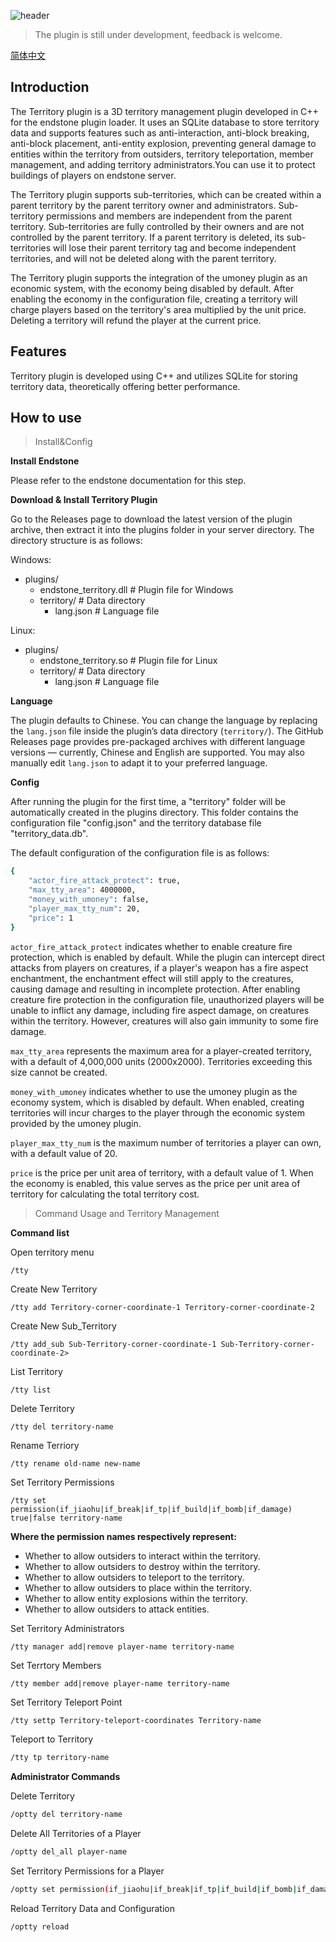 ![header](https://capsule-render.vercel.app/api?type=waving&height=300&color=gradient&text=Territory%20Plugin&textBg=false&desc=About%20A%20three-dimensional%20territory%20plugin%20developed%20for%20Endstone%20&descAlignY=70&fontColor=802e82&reversal=false)

> The plugin is still under development, feedback is welcome.

[简体中文](README_zh-CN.md)

## Introduction

The Territory plugin is a 3D territory management plugin developed in C++ for the endstone plugin loader.  It uses an SQLite database to store territory data and supports features such as anti-interaction, anti-block breaking, anti-block placement, anti-entity explosion, preventing general damage to entities within the territory from outsiders, territory teleportation, member management, and adding territory administrators.You can use it to protect buildings of players on endstone server.

The Territory plugin supports sub-territories, which can be created within a parent territory by the parent territory owner and administrators. Sub-territory permissions and members are independent from the parent territory. Sub-territories are fully controlled by their owners and are not controlled by the parent territory. If a parent territory is deleted, its sub-territories will lose their parent territory tag and become independent territories, and will not be deleted along with the parent territory.

The Territory plugin supports the integration of the umoney plugin as an economic system, with the economy being disabled by default. After enabling the economy in the configuration file, creating a territory will charge players based on the territory's area multiplied by the unit price. Deleting a territory will refund the player at the current price.

## Features

Territory plugin is developed using C++ and utilizes SQLite for storing territory data, theoretically offering better performance.

## How to use

> Install&Config

**Install Endstone**

Please refer to the endstone documentation for this step.

**Download & Install Territory Plugin**

Go to the Releases page to download the latest version of the plugin archive, then extract it into the plugins folder in your server directory. The directory structure is as follows:

Windows:
- plugins/
    - endstone_territory.dll # Plugin file for Windows
    - territory/ # Data directory
        - lang.json # Language file

Linux:
- plugins/
    - endstone_territory.so # Plugin file for Linux
    - territory/ # Data directory
        - lang.json # Language file

**Language**

The plugin defaults to Chinese. You can change the language by replacing the `lang.json` file inside the plugin’s data directory (`territory/`). The GitHub Releases page provides pre-packaged archives with different language versions — currently, Chinese and English are supported. You may also manually edit `lang.json` to adapt it to your preferred language.

**Config**

After running the plugin for the first time, a "territory" folder will be automatically created in the plugins directory. This folder contains the configuration file "config.json" and the territory database file "territory_data.db".

The default configuration of the configuration file is as follows:

```bash
{
    "actor_fire_attack_protect": true,
    "max_tty_area": 4000000,
    "money_with_umoney": false,
    "player_max_tty_num": 20,
    "price": 1
}
```

`actor_fire_attack_protect` indicates whether to enable creature fire protection, which is enabled by default. While the plugin can intercept direct attacks from players on creatures, if a player's weapon has a fire aspect enchantment, the enchantment effect will still apply to the creatures, causing damage and resulting in incomplete protection. After enabling creature fire protection in the configuration file, unauthorized players will be unable to inflict any damage, including fire aspect damage, on creatures within the territory. However, creatures will also gain immunity to some fire damage.

`max_tty_area` represents the maximum area for a player-created territory, with a default of 4,000,000 units (2000x2000). Territories exceeding this size cannot be created.

`money_with_umoney` indicates whether to use the umoney plugin as the economy system, which is disabled by default. When enabled, creating territories will incur charges to the player through the economic system provided by the umoney plugin.

`player_max_tty_num` is the maximum number of territories a player can own, with a default value of 20.

`price` is the price per unit area of territory, with a default value of 1. When the economy is enabled, this value serves as the price per unit area of territory for calculating the total territory cost.

> Command Usage and Territory Management

**Command list**

Open territory menu

```shell
/tty
```

Create New Territory

```shell
/tty add Territory-corner-coordinate-1 Territory-corner-coordinate-2
```

Create New Sub_Territory

```shell
/tty add_sub Sub-Territory-corner-coordinate-1 Sub-Territory-corner-coordinate-2>
```

List Territory

```shell
/tty list
```

Delete Territory

```shell
/tty del territory-name
```

Rename Terriory

```shell
/tty rename old-name new-name
```

Set Territory Permissions

```shell
/tty set permission(if_jiaohu|if_break|if_tp|if_build|if_bomb|if_damage) true|false territory-name
```

**Where the permission names respectively represent:**

- Whether to allow outsiders to interact within the territory.
- Whether to allow outsiders to destroy within the territory.
- Whether to allow outsiders to teleport to the territory.
- Whether to allow outsiders to place within the territory.
- Whether to allow entity explosions within the territory.
- Whether to allow outsiders to attack entities.

Set Territory Administrators

```shell
/tty manager add|remove player-name territory-name
```

Set Terrtory Members

```shell
/tty member add|remove player-name territory-name
```

Set Territory Teleport Point

```bash
/tty settp Territory-teleport-coordinates Territory-name
```

Teleport to Territory

```bash
/tty tp territory-name
```

**Administrator Commands**

Delete Territory

```bash
/optty del territory-name
```

Delete All Territories of a Player

```bash
/optty del_all player-name
```

Set Territory Permissions for a Player

```bash
/optty set permission(if_jiaohu|if_break|if_tp|if_build|if_bomb|if_damage) true|false territory-name
```

Reload Territory Data and Configuration

```bash
/optty reload
```
